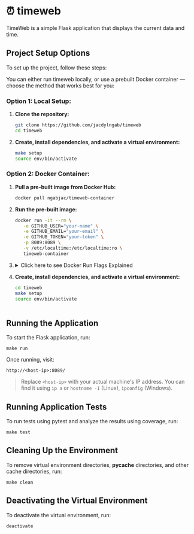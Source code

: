 # ⏰ timeweb

TimeWeb is a simple Flask application that displays the current data and time.

## Project Setup Options

To set up the project, follow these steps:

You can either run timeweb locally, or use a prebuilt Docker container — choose the method that works best for you:

### Option 1: Local Setup:
   1. **Clone the repository:**
      ```sh
      git clone https://github.com/jacdylngab/timeweb
      cd timeweb
      
   2. **Create, install dependencies, and activate a virtual environment:**
      ```sh
      make setup
      source env/bin/activate

### Option 2: Docker Container:
   1. **Pull a pre-built image from Docker Hub:**
      ```sh
      docker pull ngabjac/timeweb-container
   2. **Run the pre-built image:**
      ```sh 
      docker run -it --rm \
         -e GITHUB_USER="your-name" \
         -e GITHUB_EMAIL="your-email" \
         -e GITHUB_TOKEN="your-token" \
         -p 8089:8089 \
         -v /etc/localtime:/etc/localtime:ro \
         timeweb-container
      
   3. <details>
      <summary> Click here to see Docker Run Flags Explained </summary>
      <br>
      
      | Flag | Purpose |
      |------|---------|
      | `--rm` | Automatically removes the container when it exits |
      | `-e GITHUB_USER` | Your GitHub username |
      | `-e GITHUB_EMAIL` | Your GitHub email address |
      | `-e GITHUB_TOKEN` | GitHub personal access token |
      | `-v /etc/localtime:/etc/localtime:ro` | Syncs system timezone into container |
      | `-p 8089:8089` | Maps container port 8089 to your local machine |
            
   </details>

   4. **Create, install dependencies, and activate a virtual environment:**
      ```sh
      cd timeweb
      make setup
      source env/bin/activate
   
## Running the Application

To start the Flask application, run:

    make run

Once running, visit:

    http://<host-ip>:8089/

   > Replace `<host-ip>` with your actual machine's IP address.
   > You can find it using `ip a` or `hostname -I` (Linux), `ipconfig` (Windows).

## Running Application Tests

To run tests using pytest and analyze the results using coverage, run:

    make test

## Cleaning Up the Environment

To remove virtual environment directories, __pycache__ directories, and other cache directories, run:

    make clean

## Deactivating the Virtual Environment

To deactivate the virtual environment, run:

    deactivate



